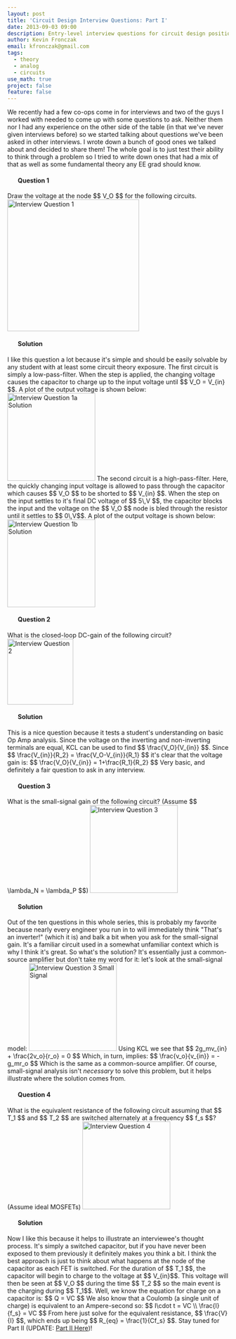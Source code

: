 ```yaml
---
layout: post
title: 'Circuit Design Interview Questions: Part I'
date: 2013-09-03 09:00
description: Entry-level interview questions for circuit design positions
author: Kevin Fronczak
email: kfronczak@gmail.com
tags:
  - theory
  - analog
  - circuits
use_math: true
project: false
feature: false
---
```


We recently had a few co-ops come in for interviews and two of the guys I worked with needed to come up with some questions to ask. Neither them nor I had any experience on the other side of the table (in that we've never given interviews before) so we started talking about questions we've been asked in other interviews. I wrote down a bunch of good ones we talked about and decided to share them! The whole goal is to just test their ability to think through a problem so I tried to write down ones that had a mix of that as well as some fundamental theory any EE grad should know.
<ul>
<h4><strong>Question 1</strong></h4>
</ul>
Draw the voltage at the node $$ V_O $$ for the following circuits.
<a href="{{ site.baseurl }}{{ site.image_path }}/interview_filters.png" target="_blank"><img class="aligncenter" alt="Interview Question 1" src="{{ site.baseurl }}{{ site.image_path }}/interview_filters.png" height="300" /></a>
<ul>
<h4><strong>Solution</strong></h4>
</ul>
I like this question a lot because it's simple and should be easily solvable by any student with at least some circuit theory exposure. The first circuit is simply a low-pass-filter. When the step is applied, the changing voltage causes the capacitor to charge up to the input voltage until $$ V_O = V_{in} $$. A plot of the output voltage is shown below:
<a href="{{ site.baseurl }}{{ site.image_path }}/answer_filters_ckt1.png" target="_blank"><img class="aligncenter" alt="Interview Question 1a Solution" src="{{ site.baseurl }}{{ site.image_path }}/answer_filters_ckt1.png" height="200" /></a>
The second circuit is a high-pass-filter. Here, the quickly changing input voltage is allowed to pass through the capacitor which causes $$ V_O $$ to be shorted to $$ V_{in} $$. When the step on the input settles to it's final DC voltage of $$ 5\,V $$, the capacitor blocks the input and the voltage on the $$ V_O $$ node is bled through the resistor until it settles to $$ 0\,V$$. A plot of the output voltage is shown below:
<a href="{{ site.baseurl }}{{ site.image_path }}/answer_filters_ckt2.png" target="_blank"><img class="aligncenter" alt="Interview Question 1b Solution" src="{{ site.baseurl }}{{ site.image_path }}/answer_filters_ckt2.png" height="200" /></a>
<ul>
<h4><strong>Question 2</strong></h4>
</ul>
What is the closed-loop DC-gain of the following circuit?
<a href="{{ site.baseurl }}{{ site.image_path }}/interview_opamp_ldo.png" target="_blank"><img class="aligncenter" alt="Interview Question 2" src="{{ site.baseurl }}{{ site.image_path }}/interview_opamp_ldo.png" height="150" /></a>
<ul>
<h4><strong>Solution</strong></h4>
</ul>
This is a nice question because it tests a student's understanding on basic Op Amp analysis.  Since the voltage on the inverting and non-inverting terminals are equal, KCL can be used to find $$ \frac{V_O}{V_{in}} $$.  Since
$$
\frac{V_{in}}{R_2} = \frac{V_O-V_{in}}{R_1}
$$
it's clear that the voltage gain is:
$$
\frac{V_O}{V_{in}} = 1+\frac{R_1}{R_2}
$$
Very basic, and definitely a fair question to ask in any interview.
<ul>
<h4><strong>Question 3</strong></h4>
</ul>
What is the small-signal gain of the following circuit? (Assume $$ \lambda_N = \lambda_P $$)
<a href="{{ site.baseurl }}{{ site.image_path }}/interview_inverter.png" target="_blank"><img class="aligncenter" alt="Interview Question 3" src="{{ site.baseurl }}{{ site.image_path }}/interview_inverter.png" height="200" /></a>
<ul>
<h4><strong>Solution</strong></h4>
</ul>
Out of the ten questions in this whole series, this is probably my favorite because nearly every engineer you run in to will immediately think "That's an inverter!" (which it is) and balk a bit when you ask for the small-signal gain.  It's a familiar circuit used in a somewhat unfamiliar context which is why I think it's great.  So what's the solution?  It's essentially just a common-source amplifier but don't take my word for it: let's look at the small-signal model:
<a href="{{ site.baseurl }}{{ site.image_path }}/interview_inverter_small_signal.png" target="_blank"><img class="aligncenter" alt="Interview Question 3 Small Signal" src="{{ site.baseurl }}{{ site.image_path }}/interview_inverter_small_signal.png" height="200" /></a>
Using KCL we see that
$$
2g_mv_{in} + \frac{2v_o}{r_o} = 0
$$
Which, in turn, implies:
$$
\frac{v_o}{v_{in}} = -g_mr_o
$$
Which is the same as a common-source amplifier.  Of course, small-signal analysis isn't <em>necessary</em> to solve this problem, but it helps illustrate where the solution comes from. 
<ul>
<h4><strong>Question 4</strong></h4>
</ul>
What is the equivalent resistance of the following circuit assuming that $$ T_1 $$ and $$ T_2 $$ are switched alternately at a frequency $$ f_s $$?  (Assume ideal MOSFETs)
<a href="{{ site.baseurl }}{{ site.image_path }}/interview_switched_cap.png" target="_blank"><img class="aligncenter" alt="Interview Question 4" src="{{ site.baseurl }}{{ site.image_path }}/interview_switched_cap.png" height="200" /></a>
<ul>
<h4><strong>Solution</strong></h4>
</ul>
Now I like this because it helps to illustrate an interviewee's thought process.  It's simply a switched capacitor, but if you have never been exposed to them previously it definitely makes you think a bit.  I think the best approach is just to think about what happens at the node of the capacitor as each FET is switched.  For the duration of $$ T_1 $$, the capacitor will begin to charge to the voltage at $$ V_{in}$$.  This voltage will then be seen at $$ V_O $$ during the time $$ T_2 $$ so the main event is the charging during $$ T_1$$.  Well, we know the equation for charge on a capacitor is:
$$
Q = VC
$$
We also know that a Coulomb (a single unit of charge) is equivalent to an Ampere-second so:
$$
I\cdot t = VC
\\
\frac{I}{f_s} = VC
$$
From here just solve for the equivalent resistance, $$ \frac{V}{I} $$, which ends up being $$ R_{eq} = \frac{1}{Cf_s} $$.
Stay tuned for Part II (UPDATE: <a href="{{ site.baseurl }}/blog/circuit-design-interview-questions-part-ii/">Part II Here</a>)!
